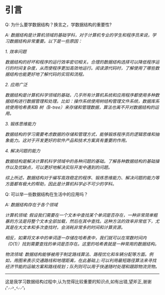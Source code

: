 # 引言

Q: 为什么要学数据结构？换言之，学数据结构的重要性?

*A: 数据结构是计算机领域的基础学科，对于计算机专业的学生和程序员来说，学习数据结构非常重要。以下是一些原因：*

*1. 效率问题*

*数据结构的好坏和程序的运行效率密切相关。合理的数据结构选择可以降低程序运行的时间复杂度，从而使程序更加高效地运行。阅读源代码时，了解使用了哪些数据结构也能更好地了解代码的实现和流程。*

*2. 应用广泛*

*数据结构是计算机科学领域的基础，几乎所有计算机系统和应用程序都使用多种数据结构进行数据管理和处理。比如：操作系统使用树结构管理文件系统，数据库系统使用哈希表和B 树（B-tree）来存储和管理数据，算法也离不开对数据结构的运用。*

*3. 锻炼思维能力*

*数据结构的学习需要考虑数据的存储和管理方式，能够锻炼程序员的逻辑思维和抽象能力。这对于开发更好的软件产品和技术方案具有重要的作用。*

*4. 解决问题的能力*

*数据结构是解决计算机科学领域中的各种问题的基础。了解各种数据结构的基础操作以及优缺点，可以更好地解决实际开发中遇到的问题。*

*综上所述，数据结构对于编写高效稳定的程序、锻炼思维能力、解决问题的能力等方面都有极大的帮助，因此是计算机科学必不可少的学科。*
 
Q: 可以举一些数据结构在生活中的应用吗？

*A: 数据结构存在于各个领域*

*计算机领域: 假设我们需要在一个文本中查找某个单词是否存在，一种非常简单粗暴的方法是将整个文本全部加载，然后在其中查找。这种方法的效率非常低下，尤其是在大文本和多次查找时，会消耗非常多的时间和计算资源。*

*相反，如果将文本中的单词逐一存储在哈希表中，我们就可以在常数时间内（O(1)）找到需要查找的单词是否存在。这里的哈希表就是一种常用的数据结构。*

*物流领域: 数据结构能够被用于制定路线算法、路程优化和车辆分配等方面。例如，用图来表示交通路线和地理距离，在此基础上:可以利用最短路径算法来寻找经济节能的运输方案和路线规划；队列则可以用于快速随时处理和跟踪物流货物。*

<hr>
这是我学习数据结构过程中,认为觉得比较重要的知识点,如有出错,望斧正,谢谢₍ᐢ⸝⸝› ̫ ‹⸝⸝ᐢ₎

